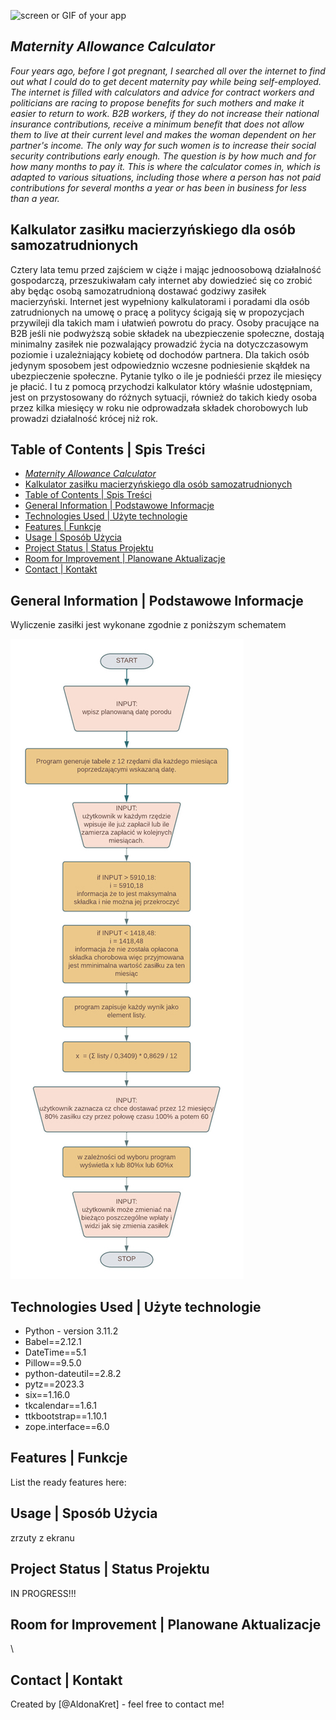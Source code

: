 ![screen or GIF of your app](./assets/logo.jpg)

## *Maternity Allowance Calculator*

*Four years ago, before I got pregnant, I searched all over the internet to find out what I could do to get decent maternity pay while being self-employed. The internet is filled with calculators and advice for contract workers and politicians are racing to propose benefits for such mothers and make it easier to return to work. B2B workers, if they do not increase their national insurance contributions, receive a minimum benefit that does not allow them to live at their current level and makes the woman dependent on her partner's income. The only way for such women is to increase their social security contributions early enough. The question is by how much and for how many months to pay it. This is where the calculator comes in, which is adapted to various situations, including those where a person has not paid contributions for several months a year or has been in business for less than a year.*

## Kalkulator zasiłku macierzyńskiego dla osób samozatrudnionych

Cztery lata temu przed zajściem w ciąże i mając jednoosobową działalność gospodarczą, przeszukiwałam cały internet aby dowiedzieć się co zrobić aby będąc osobą samozatrudnioną dostawać godziwy zasiłek macierzyński. Internet jest wypełniony kalkulatorami i poradami dla osób zatrudnionych na umowę o pracę a politycy ścigają się w propozycjach przywileji dla takich mam i ułatwień powrotu do pracy. Osoby pracujące na B2B jeśli nie podwyższą sobie składek na ubezpieczenie społeczne, dostają minimalny zasiłek nie pozwalający prowadzić życia na dotyczczasowym poziomie i uzależniający kobietę od dochodów partnera. Dla takich osób jedynym sposobem jest odpowiedznio wczesne podniesienie skąłdek na ubezpieczenie społeczne. Pytanie tylko o ile je podnieśći przez ile miesięcy je płacić. I tu z pomocą przychodzi kalkulator który właśnie udostępniam, jest on przystosowany do różnych sytuacji, również do takich kiedy osoba przez kilka miesięcy w roku nie odprowadzała składek chorobowych lub prowadzi działalność krócej niż rok.

## Table of Contents | Spis Treści


- [*Maternity Allowance Calculator*](#maternity-allowance-calculator)
- [Kalkulator zasiłku macierzyńskiego dla osób samozatrudnionych](#kalkulator-zasiłku-macierzyńskiego-dla-osób-samozatrudnionych)
- [Table of Contents | Spis Treści](#table-of-contents--spis-treści)
- [General Information | Podstawowe Informacje](#general-information--podstawowe-informacje)
- [Technologies Used | Użyte technologie](#technologies-used--użyte-technologie)
- [Features | Funkcje](#features--funkcje)
- [Usage | Sposób Użycia](#usage--sposób-użycia)
- [Project Status | Status Projektu](#project-status--status-projektu)
- [Room for Improvement | Planowane Aktualizacje](#room-for-improvement--planowane-aktualizacje)
- [Contact | Kontakt](#contact--kontakt)
<!-- * [License](#license) -->

## General Information | Podstawowe Informacje

Wyliczenie zasiłki jest wykonane zgodnie z poniższym schematem

![algorytm](Assets/Algorithm-Maternity-Allowence.jpg)


## Technologies Used | Użyte technologie

- Python - version 3.11.2
- Babel==2.12.1
- DateTime==5.1
- Pillow==9.5.0
- python-dateutil==2.8.2
- pytz==2023.3
- six==1.16.0
- tkcalendar==1.6.1
- ttkbootstrap==1.10.1
- zope.interface==6.0

## Features | Funkcje

List the ready features here:


## Usage | Sposób Użycia

zrzuty z ekranu
## Project Status | Status Projektu

IN PROGRESS!!!

## Room for Improvement | Planowane Aktualizacje

\

## Contact | Kontakt

Created by [@AldonaKret] - feel free to contact me!



